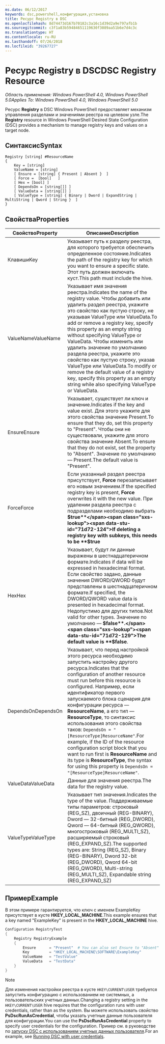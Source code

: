 ```yaml
---
ms.date: 06/12/2017
keywords: dsc,powershell,конфигурация,установка
title: Ресурс Registry в DSC
ms.openlocfilehash: 8d74473d167b70182c3a16c1d39d2a9e797afb1b
ms.sourcegitcommit: c3f1a83b59484651119630f3089aa51b6e7d4c3c
ms.translationtype: HT
ms.contentlocale: ru-RU
ms.lasthandoff: 07/26/2018
ms.locfileid: "39267727"
---
```

# <a name="dsc-registry-resource"></a><span data-ttu-id="71d72-103">Ресурс Registry в DSC</span><span class="sxs-lookup"><span data-stu-id="71d72-103">DSC Registry Resource</span></span>

<span data-ttu-id="71d72-104">_Область применения: Windows PowerShell 4.0, Windows PowerShell 5.0_</span><span class="sxs-lookup"><span data-stu-id="71d72-104">_Applies To: Windows PowerShell 4.0, Windows PowerShell 5.0_</span></span>

<span data-ttu-id="71d72-105">Ресурс **Registry** в DSC Windows PowerShell предоставляет механизм управления разделами и значениями реестра на целевом узле.</span><span class="sxs-lookup"><span data-stu-id="71d72-105">The **Registry** resource in Windows PowerShell Desired State Configuration (DSC) provides a mechanism to manage registry keys and values on a target node.</span></span>

## <a name="syntax"></a><span data-ttu-id="71d72-106">Синтаксис</span><span class="sxs-lookup"><span data-stu-id="71d72-106">Syntax</span></span>

```
Registry [string] #ResourceName
{
    Key = [string]
    ValueName = [string]
    [ Ensure = [string] { Present | Absent }  ]
    [ Force =  [bool]   ]
    [ Hex = [bool] ]
    [ DependsOn = [string[]] ]
    [ ValueData = [string[]] ]
    [ ValueType = [string] { Binary | Dword | ExpandString | MultiString | Qword | String }  ]
}
```

## <a name="properties"></a><span data-ttu-id="71d72-107">Свойства</span><span class="sxs-lookup"><span data-stu-id="71d72-107">Properties</span></span>

| <span data-ttu-id="71d72-108">Свойство</span><span class="sxs-lookup"><span data-stu-id="71d72-108">Property</span></span> | <span data-ttu-id="71d72-109">Описание</span><span class="sxs-lookup"><span data-stu-id="71d72-109">Description</span></span> |
| --- | --- |
| <span data-ttu-id="71d72-110">Клавиши</span><span class="sxs-lookup"><span data-stu-id="71d72-110">Key</span></span>| <span data-ttu-id="71d72-111">Указывает путь к разделу реестра, для которого требуется обеспечить определенное состояние.</span><span class="sxs-lookup"><span data-stu-id="71d72-111">Indicates the path of the registry key for which you want to ensure a specific state.</span></span> <span data-ttu-id="71d72-112">Этот путь должен включать куст.</span><span class="sxs-lookup"><span data-stu-id="71d72-112">This path must include the hive.</span></span>|
| <span data-ttu-id="71d72-113">ValueName</span><span class="sxs-lookup"><span data-stu-id="71d72-113">ValueName</span></span>| <span data-ttu-id="71d72-114">Указывает имя значения реестра.</span><span class="sxs-lookup"><span data-stu-id="71d72-114">Indicates the name of the registry value.</span></span> <span data-ttu-id="71d72-115">Чтобы добавить или удалить раздел реестра, укажите это свойство как пустую строку, не указывая ValueType или ValueData.</span><span class="sxs-lookup"><span data-stu-id="71d72-115">To add or remove a registry key, specify this property as an empty string without specifying ValueType or ValueData.</span></span> <span data-ttu-id="71d72-116">Чтобы изменить или удалить значение по умолчанию раздела реестра, укажите это свойство как пустую строку, указав ValueType или ValueData.</span><span class="sxs-lookup"><span data-stu-id="71d72-116">To modify or remove the default value of a registry key, specify this property as an empty string while also specifying ValueType or ValueData.</span></span>|
| <span data-ttu-id="71d72-117">Ensure</span><span class="sxs-lookup"><span data-stu-id="71d72-117">Ensure</span></span>| <span data-ttu-id="71d72-118">Указывает, существует ли ключ и значение.</span><span class="sxs-lookup"><span data-stu-id="71d72-118">Indicates if the key and value exist.</span></span> <span data-ttu-id="71d72-119">Для этого укажите для этого свойства значение Present.</span><span class="sxs-lookup"><span data-stu-id="71d72-119">To ensure that they do, set this property to "Present".</span></span> <span data-ttu-id="71d72-120">Чтобы они не существовали, укажите для этого свойства значение Absent.</span><span class="sxs-lookup"><span data-stu-id="71d72-120">To ensure that they do not exist, set the property to "Absent".</span></span> <span data-ttu-id="71d72-121">Значение по умолчанию — Present.</span><span class="sxs-lookup"><span data-stu-id="71d72-121">The default value is "Present".</span></span>|
| <span data-ttu-id="71d72-122">Force</span><span class="sxs-lookup"><span data-stu-id="71d72-122">Force</span></span>| <span data-ttu-id="71d72-123">Если указанный раздел реестра присутствует, **Force** перезаписывает его новым значением.</span><span class="sxs-lookup"><span data-stu-id="71d72-123">If the specified registry key is present, **Force** overwrites it with the new value.</span></span> <span data-ttu-id="71d72-124">При удалении раздела реестра с подразделами необходимо выбрать **$true**</span><span class="sxs-lookup"><span data-stu-id="71d72-124">If deleting a registry key with subkeys, this needs to be **$true**</span></span> |
| <span data-ttu-id="71d72-125">Hex</span><span class="sxs-lookup"><span data-stu-id="71d72-125">Hex</span></span>| <span data-ttu-id="71d72-126">Указывает, будут ли данные выражены в шестнадцатеричном формате.</span><span class="sxs-lookup"><span data-stu-id="71d72-126">Indicates if data will be expressed in hexadecimal format.</span></span> <span data-ttu-id="71d72-127">Если свойство задано, данные значения DWORD/QWORD будут представлены в шестнадцатеричном формате.</span><span class="sxs-lookup"><span data-stu-id="71d72-127">If specified, the DWORD/QWORD value data is presented in hexadecimal format.</span></span> <span data-ttu-id="71d72-128">Недопустимо для других типов.</span><span class="sxs-lookup"><span data-stu-id="71d72-128">Not valid for other types.</span></span> <span data-ttu-id="71d72-129">Значение по умолчанию — **$false**.</span><span class="sxs-lookup"><span data-stu-id="71d72-129">The default value is **$false**.</span></span>|
| <span data-ttu-id="71d72-130">DependsOn</span><span class="sxs-lookup"><span data-stu-id="71d72-130">DependsOn</span></span>| <span data-ttu-id="71d72-131">Указывает, что перед настройкой этого ресурса необходимо запустить настройку другого ресурса.</span><span class="sxs-lookup"><span data-stu-id="71d72-131">Indicates that the configuration of another resource must run before this resource is configured.</span></span> <span data-ttu-id="71d72-132">Например, если идентификатор первого запускаемого блока сценария для конфигурации ресурса — **ResourceName**, а его тип — **ResourceType**, то синтаксис использования этого свойства таков: `DependsOn = "[ResourceType]ResourceName"`.</span><span class="sxs-lookup"><span data-stu-id="71d72-132">For example, if the ID of the resource configuration script block that you want to run first is **ResourceName** and its type is **ResourceType**, the syntax for using this property is `DependsOn = "[ResourceType]ResourceName"`.</span></span>|
| <span data-ttu-id="71d72-133">ValueData</span><span class="sxs-lookup"><span data-stu-id="71d72-133">ValueData</span></span>| <span data-ttu-id="71d72-134">Данные для значения реестра.</span><span class="sxs-lookup"><span data-stu-id="71d72-134">The data for the registry value.</span></span>|
| <span data-ttu-id="71d72-135">ValueType</span><span class="sxs-lookup"><span data-stu-id="71d72-135">ValueType</span></span>| <span data-ttu-id="71d72-136">Указывает тип значения.</span><span class="sxs-lookup"><span data-stu-id="71d72-136">Indicates the type of the value.</span></span> <span data-ttu-id="71d72-137">Поддерживаемые типы параметров: строковый (REG_SZ), двоичный (REG-BINARY), Dword — 32-битный (REG_DWORD), Qword — 64-битный (REG_QWORD), многостроковый (REG_MULTI_SZ), расширяемый строковый (REG_EXPAND_SZ).</span><span class="sxs-lookup"><span data-stu-id="71d72-137">The supported types are: String (REG_SZ), Binary (REG-BINARY), Dword 32-bit (REG_DWORD), Qword 64-bit (REG_QWORD), Multi-string (REG_MULTI_SZ), Expandable string (REG_EXPAND_SZ)</span></span> |

## <a name="example"></a><span data-ttu-id="71d72-138">Пример</span><span class="sxs-lookup"><span data-stu-id="71d72-138">Example</span></span>

<span data-ttu-id="71d72-139">В этом примере гарантируется, что ключ с именем ExampleKey присутствует в кусте **HKEY\_LOCAL\_MACHINE**.</span><span class="sxs-lookup"><span data-stu-id="71d72-139">This example ensures that a key named "ExampleKey" is present in the **HKEY\_LOCAL\_MACHINE** hive.</span></span>

```powershell
Configuration RegistryTest
{
    Registry RegistryExample
    {
        Ensure      = "Present"  # You can also set Ensure to "Absent"
        Key         = "HKEY_LOCAL_MACHINE\SOFTWARE\ExampleKey"
        ValueName   = "TestValue"
        ValueData   = "TestData"
    }
}
```

> [!NOTE]
> <span data-ttu-id="71d72-140">Для изменения настройки реестра в кусте `HKEY\CURRENT\USER` требуется запустить конфигурацию с использованием не системных, а пользовательских учетных данных.</span><span class="sxs-lookup"><span data-stu-id="71d72-140">Changing a registry setting in the `HKEY\CURRENT\USER` hive requires that the configuration runs with user credentials, rather than as the system.</span></span> <span data-ttu-id="71d72-141">Вы можете использовать свойство **PsDscRunAsCredential**, чтобы указать учетные данные пользователя для конфигурации.</span><span class="sxs-lookup"><span data-stu-id="71d72-141">You can use the **PsDscRunAsCredential** property to specify user credentials for the configuration.</span></span> <span data-ttu-id="71d72-142">Пример см. в руководстве по [запуску DSC с использованием учетных данных пользователя](runAsUser.md).</span><span class="sxs-lookup"><span data-stu-id="71d72-142">For an example, see [Running DSC with user credentials](runAsUser.md).</span></span>